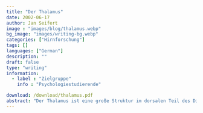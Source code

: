 ```yaml
---
title: "Der Thalamus"
date: 2002-06-17
author: Jan Seifert
image : "images/blog/thalamus.webp"
bg_image: "images/writing-bg.webp"
categories: ["Hirnforschung"]
tags: []
languages: ["German"]
description: ""
draft: false
type: "writing"
information:
  - label : "Zielgruppe"
    info : "Psychologiestudierende"

download: /download/thalamus.pdf
abstract: "Der Thalamus ist eine große Struktur im dorsalen Teil des Diencephalon: Ein eiförmiges Gebilde auf jeder Seite der Hemisphäre, die durch ein Zwischenstück verbunden sind. Er spielt eine zentrale Rolle in der Wahrnehmung und bei der Entstehung des EEGs. Dieses Manuskript beschreibt diese Hirnstruktur hinsichtlich Anatomie und Funktion."
---
```

